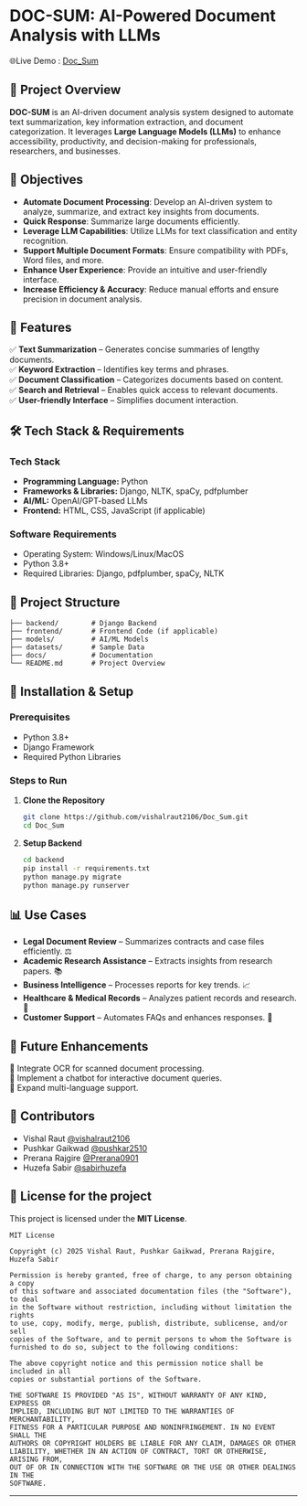 # DOC-SUM: AI-Powered Document Analysis with LLMs 
🌐Live Demo : [Doc_Sum](https://vishalraut2106.github.io/Doc_Sum/)

## 📌 Project Overview
**DOC-SUM** is an AI-driven document analysis system designed to automate text summarization, key information extraction, and document categorization. It leverages **Large Language Models (LLMs)** to enhance accessibility, productivity, and decision-making for professionals, researchers, and businesses.

## 🎯 Objectives
- **Automate Document Processing**: Develop an AI-driven system to analyze, summarize, and extract key insights from documents.
- **Quick Response**: Summarize large documents efficiently.
- **Leverage LLM Capabilities**: Utilize LLMs for text classification and entity recognition.
- **Support Multiple Document Formats**: Ensure compatibility with PDFs, Word files, and more.
- **Enhance User Experience**: Provide an intuitive and user-friendly interface.
- **Increase Efficiency & Accuracy**: Reduce manual efforts and ensure precision in document analysis.

## 🚀 Features
✅ **Text Summarization** – Generates concise summaries of lengthy documents.  
✅ **Keyword Extraction** – Identifies key terms and phrases.  
✅ **Document Classification** – Categorizes documents based on content.  
✅ **Search and Retrieval** – Enables quick access to relevant documents.  
✅ **User-friendly Interface** – Simplifies document interaction.

## 🛠️ Tech Stack & Requirements
### **Tech Stack**
- **Programming Language:** Python
- **Frameworks & Libraries:** Django, NLTK, spaCy, pdfplumber
- **AI/ML:** OpenAI/GPT-based LLMs
- **Frontend:** HTML, CSS, JavaScript (if applicable)

### **Software Requirements**
- Operating System: Windows/Linux/MacOS
- Python 3.8+
- Required Libraries: Django, pdfplumber, spaCy, NLTK


## 📂 Project Structure
```
├── backend/        # Django Backend
├── frontend/       # Frontend Code (if applicable)
├── models/         # AI/ML Models
├── datasets/       # Sample Data
├── docs/           # Documentation
└── README.md       # Project Overview
```

## 🔧 Installation & Setup
### Prerequisites
- Python 3.8+
- Django Framework
- Required Python Libraries

### Steps to Run
1. **Clone the Repository**
   ```bash
   git clone https://github.com/vishalraut2106/Doc_Sum.git
   cd Doc_Sum
   ```
2. **Setup Backend**
   ```bash
   cd backend
   pip install -r requirements.txt
   python manage.py migrate
   python manage.py runserver
   ```

## 📊 Use Cases
- **Legal Document Review** – Summarizes contracts and case files efficiently. ⚖️
- **Academic Research Assistance** – Extracts insights from research papers. 📚
- **Business Intelligence** – Processes reports for key trends. 📈
- **Healthcare & Medical Records** – Analyzes patient records and research. 🏥
- **Customer Support** – Automates FAQs and enhances responses. 📝

## 📌 Future Enhancements
🔹 Integrate OCR for scanned document processing.  
🔹 Implement a chatbot for interactive document queries.  
🔹 Expand multi-language support.

## 🤝 Contributors
- Vishal Raut [@vishalraut2106](https://github.com/vishalraut2106)
- Pushkar Gaikwad [@pushkar2510](https://github.com/pushkar2510)
- Prerana Rajgire [@Prerana0901](https://github.com/prerana0901)
- Huzefa Sabir [@sabirhuzefa](https://github.com/huzefasabir)

## 📜 License for the project
This project is licensed under the **MIT License**.

```
MIT License

Copyright (c) 2025 Vishal Raut, Pushkar Gaikwad, Prerana Rajgire, Huzefa Sabir

Permission is hereby granted, free of charge, to any person obtaining a copy
of this software and associated documentation files (the "Software"), to deal
in the Software without restriction, including without limitation the rights
to use, copy, modify, merge, publish, distribute, sublicense, and/or sell
copies of the Software, and to permit persons to whom the Software is
furnished to do so, subject to the following conditions:

The above copyright notice and this permission notice shall be included in all
copies or substantial portions of the Software.

THE SOFTWARE IS PROVIDED "AS IS", WITHOUT WARRANTY OF ANY KIND, EXPRESS OR
IMPLIED, INCLUDING BUT NOT LIMITED TO THE WARRANTIES OF MERCHANTABILITY,
FITNESS FOR A PARTICULAR PURPOSE AND NONINFRINGEMENT. IN NO EVENT SHALL THE
AUTHORS OR COPYRIGHT HOLDERS BE LIABLE FOR ANY CLAIM, DAMAGES OR OTHER
LIABILITY, WHETHER IN AN ACTION OF CONTRACT, TORT OR OTHERWISE, ARISING FROM,
OUT OF OR IN CONNECTION WITH THE SOFTWARE OR THE USE OR OTHER DEALINGS IN THE
SOFTWARE.
```

---
